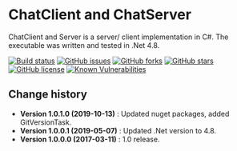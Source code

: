 ChatClient and ChatServer
====================================

ChatClient and Server is a server/ client implementation in C#.
The executable was written and tested in .Net 4.8.

[![Build status](https://ci.appveyor.com/api/projects/status/mdx09c7fnf2rnstg?svg=true)](https://ci.appveyor.com/project/SeppPenner/chatnew)
[![GitHub issues](https://img.shields.io/github/issues/SeppPenner/ChatNew.svg)](https://github.com/SeppPenner/ChatNew/issues)
[![GitHub forks](https://img.shields.io/github/forks/SeppPenner/ChatNew.svg)](https://github.com/SeppPenner/ChatNew/network)
[![GitHub stars](https://img.shields.io/github/stars/SeppPenner/ChatNew.svg)](https://github.com/SeppPenner/ChatNew/stargazers)
[![GitHub license](https://img.shields.io/badge/license-AGPL-blue.svg)](https://raw.githubusercontent.com/SeppPenner/ChatNew/master/License.txt)
[![Known Vulnerabilities](https://snyk.io/test/github/SeppPenner/ChatNew/badge.svg)](https://snyk.io/test/github/SeppPenner/ChatNew)

Change history
--------------

* **Version 1.0.1.0 (2019-10-13)** : Updated nuget packages, added GitVersionTask.
* **Version 1.0.0.1 (2019-05-07)** : Updated .Net version to 4.8.
* **Version 1.0.0.0 (2017-03-11)** : 1.0 release.
